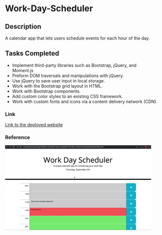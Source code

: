 # Work-Day-Scheduler

## Description
A calendar app that lets users schedule events for each hour of the day. 

## Tasks Completed 
* Implement third-party libraries such as Bootstrap, jQuery, and Moment.js
* Preform DOM traversals and manipulations with jQuery.
* Use jQuery to save user input in local storage. 
* Work with the Bootstrap grid layout in HTML.
* Work with Bootstrap components.
* Add custom color styles to an existing CSS framework.
* Work with custom fonts and icons via a content delivery network (CDN).

### Link 
[Link to the deployed website]()

### Reference 
![Screenshot of index.html](./assests/Work-day-demo.gif)